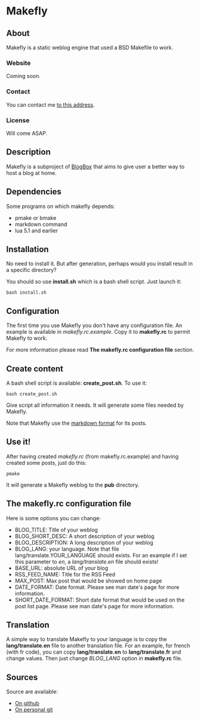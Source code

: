 # Makefly

## About

Makefly is a static weblog engine that used a BSD Makefile to work.

### Website

Coming soon.

### Contact

You can contact me [to this address](mailto:olivier+makefly@dossmann.net "Contact me").

### License

Will come ASAP.

## Description

Makefly is a subproject of [BlogBox](http://blogbox.e-mergence.org/ "Read more about BlogBox project") that aims to give user a better way to host a blog at home.

## Dependencies

Some programs on which makefly depends: 

  * pmake or bmake
  * markdown command
  * lua 5.1 and earlier

## Installation

No need to install it. But after generation, perhaps would you install result in a specific directory?

You should so use **install.sh** which is a bash shell script. Just launch it:

    bash install.sh

## Configuration

The first time you use Makefly you don't have any configuration file. An example is available in *makefly.rc.example*. Copy it to **makefly.rc** to permit Makefly to work.

For more information please read **The makefly.rc configuration file** section.

## Create content

A bash shell script is available: **create_post.sh**. To use it:

    bash create_post.sh

Give script all information it needs. It will generate some files needed by Makefly.

Note that Makefly use the [markdown format](http://daringfireball.net/projects/markdown/ "Learn more about Markdown format") for its posts.

## Use it!

After having created *makefly.rc* (from makefly.rc.example) and having created some posts, just do this:

    pmake

It will generate a Makefly weblog to the **pub** directory.

## The makefly.rc configuration file

Here is some options you can change:

  * BLOG_TITLE: Title of your weblog
  * BLOG_SHORT_DESC: A short description of your weblog
  * BLOG_DESCRIPTION: A long description of your weblog
  * BLOG_LANG: your language. Note that file lang/translate.YOUR_LANGUAGE should exists. For an example if I set this parameter to *en*, a *lang/translate.en* file should exists!
  * BASE_URL: absolute URL of your blog
  * RSS_FEED_NAME: Title for the RSS Feed
  * MAX_POST: Max post that would be showed on home page
  * DATE_FORMAT: Date format. Please see man date's page for more information.
  * SHORT_DATE_FORMAT: Short date format that would be used on the post list page. Please see man date's page for more information.

## Translation

A simple way to translate Makefly to your language is to copy the **lang/translate.en** file to another translation file. For an example, for french (with fr code), you can copy **lang/translate.en** to **lang/translate.fr** and change values. Then just change *BLOG_LANG* option in **makefly.rc** file.

## Sources

Source are available: 

  * [On github](https://github.com/blankoworld/makefly)
  * [On personal git](http://git.dossmann.net/blogbox/makefly.git/)

